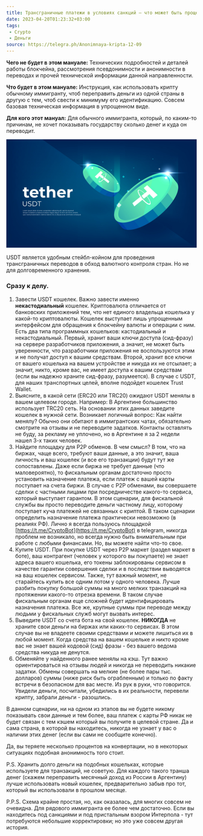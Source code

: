 ```yaml
---
title: Трансграничные платежи в условиях санкций — что может быть проще?
date: 2023-04-20T01:23:32+03:00
tags:
 - Crypto
 - Деньги
source: https://telegra.ph/Anonimnaya-kripta-12-09
---
```


**Чего не будет в этом мануале:** Технических подробностей и деталей работы блокчейна, рассмотрения псевдонимности и анонимности в переводах и прочей технической информации данной направленности.

**Что будет в этом мануале:** Инструкция, как использовать крипту обычному иммигранту, чтоб переправить деньги из одной страны в другую с тем, чтоб свести к минимуму его идентификацию. Совсем базовая техническая информация в упрощенном виде.

**Для кого этот мануал:** Для обычного иммигранта, который, по каким-то причинам, не хочет показывать государству сколько денег и куда он переводит.

![картинка](/telegraph/5445dd0cb482fc94af3aa.jpg)

USDT является удобным стейбл-койном для проведения трансграничных переводов в обход валютного контроля стран. Но не для долговременного хранения.

### Сразу к делу.

1. Завести USDT кошелек. Важно завести именно **некастодиальный** кошелек. Криптовалюта отличается от банковских приложений тем, что нет единого владельца кошелька у какой-то криптовалюты. Кошелек выступает лишь упрощенным интерфейсом для обращения к блокчейну валюты и операции с ним. Есть два типа программных кошельков: кастодиальный и некастодиальный. Первый, хранит ваши ключи доступа (сид-фразу) на сервере разработчиков приложения, а значит, не может быть уверенности, что разработчики приложения не воспользуются этим и не получат доступ к вашим средствам. Второй, хранит все ключи от вашего кошелька на вашем устройстве и никуда их не отсылает; а значит, никто, кроме вас, не имеет доступа к вашим средствам (если вы надежно храните сид-фразу, разумеется). В случае с USDT, для наших транспортных целей, вполне подойдет кошелек Trust Wallet.
2. Выясните, в какой сети (ERC20 или TRC20) ожидают USDT менялы в вашем целевом городе. Например: В Аргентине большинство использует TRC20 сеть. На основании этих данных заведите кошелек в нужной сети. Возникает логичный вопрос: Как найти менялу? Обычно они обитают в иммигрантских чатах, обязательно смотрите на отзывы и не переводите задатков. Контакты оставлять не буду, за рекламу не уплочено, но в Аргентине я за 2 недели нашел 3-х таких человек.
3. Найдите площадку для P2P обменов. В чем смысл? В том, что на биржах, чаще всего, требуют ваши данные, а это значит, ваша личность и ваш кошелек (и все его транзакции) будут тут же сопоставлены. Даже если биржа не требует данные (что маловероятно), то фискальным органам достаточно просто установить назначение платежа, если платеж с вашей карты поступает на счета биржи. В случае с P2P обменами, вы совершаете сделки с частными лицами при посредничестве какого-то сервиса, который выступает гарантом. В этом сценарии, для фискальной службы вы просто переводите деньги частному лицу, которому поступает куча платежей не связанных с криптой. В таком сценарии определить назначение платежа практически невозможно (в реалиях РФ). Лично я всегда пользуюсь площадкой [https://t.me/CryptoBot](https://t.me/CryptoBot) в telegram, никогда проблем не возникало, но всегда нужно быть внимательным при работе с любыми финансами. Но, вы можете найти что-то свое.
4. Купите USDT. При покупке USDT через P2P маркет (раздел маркет в боте), ваш контрагент (человек у которого вы покупаете) не знает адреса вашего кошелька, его токены заблокированы сервисом в качестве гарантии совершения сделки и в последствии выводятся на ваш кошелек сервисом. Также, тут важный момент, не старайтесь купить все одним лотом у одного человека. Лучше разбить покупку большой суммы на много мелких транзакций на протяжении какого-то отрезка времени. В таком случае фискальным органам еще сложней будет идентифицировать назначения платежа. Все же, крупные суммы при переводе между людьми у фискальных служб могут вызвать интерес.
5. Выведите USDT со счета бота на свой кошелек. **НИКОГДА** не храните свои деньги на биржах или каких-то сервисах. В этом случае вы не владеете своими средствами и можете лишиться их в любой момент. Когда средства на вашем кошельке и никто кроме вас не знает вашей кодовой (сид) фразы - без вашего ведома средства никуда не денутся.
6. Обменяйте у найденного ранее менялы на кэш. Тут важно ориентироваться на отзывы людей и никогда не переводить никакие задатки. Обмены совершать на мелкие (не более пары тыс. долларов) суммы (ниже риск быть ограбленным) и только по факту встречи в безопасном для вас месте. Из рук в руки, что говорится. Увидели деньги, посчитали, убедились в их реальности, перевели крипту, забрали деньги - разошлись.

В данном сценарии, ни на одном из этапов вы не будете никому показывать свои данные и тем более, ваш платеж с карты РФ никак не будет связан с тем кэшем который вы получите в целевой стране. Да и сама страна, в которой вы находитесь, никогда не узнает у вас о наличии этих денег (если вы сами не сообщите конечно).

Да, вы теряете несколько процентов на конвертации, но в некоторых ситуациях подобная анонимность того стоит.

P.S. Хранить долго деньги на подобных кошельках, которые используете для транзакций, не советую. Для каждого такого транша денег (скажем переправить месячный доход из России в Аргентину) лучше использовать новый кошелек, предварительно забыв про тот, который вы использовали в прошлом месяце.

P.P.S. Схема крайне простая, но, как оказалась, для многих совсем не очевидна. Для рядового иммигранта ее более чем достаточно. Если вы находитесь под санкциями и под пристальным взором Интерпола - тут потребуются небольшие корректировки; но это уже совсем другая история.